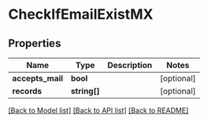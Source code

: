 # CheckIfEmailExistMX

## Properties
Name | Type | Description | Notes
------------ | ------------- | ------------- | -------------
**accepts_mail** | **bool** |  | [optional] 
**records** | **string[]** |  | [optional] 

[[Back to Model list]](../../README.md#documentation-for-models) [[Back to API list]](../../README.md#documentation-for-api-endpoints) [[Back to README]](../../README.md)

